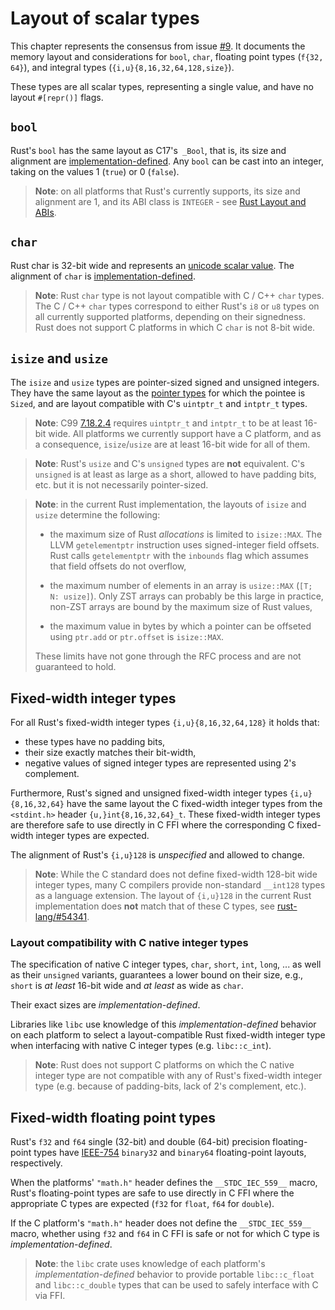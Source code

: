 # Layout of scalar types

This chapter represents the consensus from issue [#9]. It documents the memory
layout and considerations for `bool`, `char`, floating point types (`f{32, 64}`),
and integral types (`{i,u}{8,16,32,64,128,size}`).

These types are all scalar types, representing a single value, and have no
layout `#[repr()]` flags.

[#9]: https://github.com/rust-rfcs/unsafe-code-guidelines/issues/9

## `bool`

Rust's `bool` has the same layout as C17's` _Bool`, that is, its size
and alignment are [implementation-defined][data-layout]. Any `bool` can be
cast into an integer, taking on the values 1 (`true`) or 0 (`false`).

> **Note**: on all platforms that Rust's currently supports, its size and
> alignment are 1, and its ABI class is `INTEGER` - see [Rust Layout and ABIs].

[Rust Layout and ABIs]: https://gankro.github.io/blah/rust-layouts-and-abis/#the-layoutsabis-of-builtins

## `char`

Rust char is 32-bit wide and represents an [unicode scalar value]. The alignment
of `char` is [implementation-defined][data-layout].

[unicode scalar value]: http://www.unicode.org/glossary/#unicode_scalar_value

> **Note**: Rust `char` type is not layout compatible with C / C++ `char` types.
> The C / C++ `char` types correspond to either Rust's `i8` or `u8` types on all
> currently supported platforms, depending on their signedness. Rust does not
> support C platforms in which C `char` is not 8-bit wide.

## `isize` and `usize`

The `isize` and `usize` types are pointer-sized signed and unsigned integers.
They have the same layout as the [pointer types] for which the pointee is
`Sized`, and are layout compatible with C's `uintptr_t` and `intptr_t` types.

> **Note**: C99 [7.18.2.4](https://port70.net/~nsz/c/c99/n1256.html#7.18.2.4)
> requires `uintptr_t` and `intptr_t` to be at least 16-bit wide. All
> platforms we currently support have a C platform, and as a consequence,
> `isize`/`usize` are at least 16-bit wide for all of them.

> **Note**: Rust's `usize` and C's `unsigned` types are **not** equivalent. C's
> `unsigned` is at least as large as a short, allowed to have padding bits, etc.
> but it is not necessarily pointer-sized.

> **Note**: in the current Rust implementation, the layouts of `isize` and
> `usize` determine the following:
>
> * the maximum size of Rust _allocations_ is limited to `isize::MAX`.
>   The LLVM `getelementptr` instruction uses signed-integer field offsets. Rust
>   calls `getelementptr` with the `inbounds` flag which assumes that field
>   offsets do not overflow,
>
> * the maximum number of elements in an array is `usize::MAX` (`[T; N: usize]`).
>   Only ZST arrays can probably be this large in practice, non-ZST arrays
>   are bound by the maximum size of Rust values,
>
> * the maximum value in bytes by which a pointer can be offseted using
>   `ptr.add` or `ptr.offset` is `isize::MAX`.
>
> These limits have not gone through the RFC process and are not guaranteed to
> hold.

[pointer types]: ./pointers.md

## Fixed-width integer types

For all Rust's fixed-width integer types `{i,u}{8,16,32,64,128}` it holds that:

* these types have no padding bits,
* their size exactly matches their bit-width,
* negative values of signed integer types are represented using 2's complement.

Furthermore, Rust's signed and unsigned fixed-width integer types
`{i,u}{8,16,32,64}` have the same layout the C fixed-width integer types from
the `<stdint.h>` header `{u,}int{8,16,32,64}_t`. These fixed-width integer types
are therefore safe to use directly in C FFI where the corresponding C
fixed-width integer types are expected.

The alignment of Rust's `{i,u}128` is _unspecified_ and allowed to change.

> **Note**: While the C standard does not define fixed-width 128-bit wide
> integer types, many C compilers provide non-standard `__int128` types as a
> language extension. The layout of `{i,u}128` in the current Rust
> implementation does **not** match that of these C types, see
> [rust-lang/#54341](https://github.com/rust-lang/rust/issues/54341).

### Layout compatibility with C native integer types

The specification of native C integer types, `char`, `short`, `int`, `long`,
... as well as their `unsigned` variants, guarantees a lower bound on their  size,
e.g., `short` is _at least_ 16-bit wide and _at least_ as wide as `char`.

Their exact sizes are _implementation-defined_.

Libraries like `libc` use knowledge of this _implementation-defined_ behavior on
each platform to select a layout-compatible Rust fixed-width integer type when
interfacing with native C integer types (e.g. `libc::c_int`).

> **Note**: Rust does not support C platforms on which the C native integer type
> are not compatible with any of Rust's fixed-width integer type (e.g. because
> of padding-bits, lack of 2's complement, etc.).

## Fixed-width floating point types

Rust's `f32` and `f64` single (32-bit) and double (64-bit) precision
floating-point types have [IEEE-754] `binary32` and `binary64` floating-point
layouts, respectively.

When the platforms' `"math.h"` header defines the `__STDC_IEC_559__` macro,
Rust's floating-point types are safe to use directly in C FFI where the
appropriate C types are expected (`f32` for `float`, `f64` for `double`).

If the C platform's `"math.h"` header does not define the `__STDC_IEC_559__`
macro, whether using `f32` and `f64` in C FFI is safe or not for which C type is
_implementation-defined_.

> **Note**: the `libc` crate uses knowledge of each platform's
> _implementation-defined_ behavior to provide portable `libc::c_float` and
> `libc::c_double` types that can be used to safely interface with C via FFI.

[IEEE-754]: https://en.wikipedia.org/wiki/IEEE_754
[data-layout]: https://doc.rust-lang.org/nightly/reference/type-layout.html#primitive-data-layout
